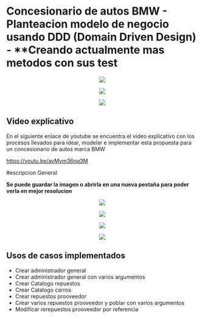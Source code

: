 # Concesionario de autos BMW - Planteacion modelo de negocio usando DDD (Domain Driven Design) - **Creando actualmente mas metodos con sus test

<p align="center">
<img src="https://www.sofka.com.co/wp-content/uploads/2021/02/sofkau-logo-horizontal.png">
</p>
<p align="center">
  <img src="https://img.shields.io/badge/Java-ED8B00?style=for-the-badge&logo=java&logoColor=white">
</p>
<p align="center">
  <img src="https://img.shields.io/github/v/release/JoseNSoler/PracticaMVC?style=flat-square"
</p>   



## Video explicativo

En el siguiente enlace de youtube se encuentra el video explicativo con los procesos llevados para idear, modelar e implementar 
esta propuesta para un concesionario de autos marca BMW

https://youtu.be/avMvm36nq3M

#escripcion General

**Se puede guardar la imagen o abrirla en una nueva pestaña para poder verla en mejor resolucion**

<p align="center">
  <img src="https://user-images.githubusercontent.com/59320487/158148274-c09038d6-48b7-45ea-9a1f-6060eceb8a36.png"
</p>



<p align="center">
  <img src="https://user-images.githubusercontent.com/59320487/158148323-855b44d3-c59e-43c3-8deb-f2f73b1ac4ae.png"
</p>   


<p align="center">
  <img src="https://user-images.githubusercontent.com/59320487/158148335-bb0e30ba-cbbc-4d3a-9beb-c20aff7e451a.png"
</p>   

<p align="center">
  <img src="https://user-images.githubusercontent.com/59320487/158107228-ac0bd735-e0e9-4b3c-9191-f9d573fef41c.jpg"
</p>  

## Usos de casos implementados

- Crear administrador general
- Crear administrador general con varios argumentos
- Crear Catalogo repuestos
- Crear Catalogo carros
- Crear repuestos prooveedor
- Crear varios repuestos prooveedor y poblar con varios argumentos
- Modificar rerepuestos prooveedor por referencia